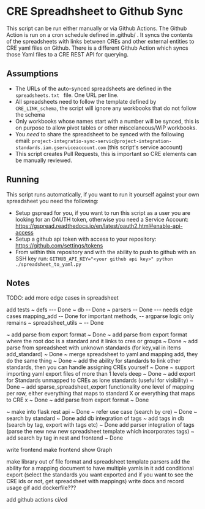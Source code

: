 CRE Spreadhsheet to Github Sync
===============================

This script can be run either manually or via Github Actions.
The Github Action is run on a cron schedule defined in .github/ .
It syncs the contents of the spreadsheets with links between CREs and other external entities to CRE yaml files on Github.
There is a different Github Action which syncs those Yaml files to a CRE REST API for querying.


Assumptions
-----------

* The URLs of the auto-synced spreadsheets are defined in the ```spreadsheets.txt ``` file. One URL per line.
* All spreadsheets need to follow the template defined by ```CRE_LINK_schema```, the script will ignore any workbooks that do not follow the schema
* Only workbooks whose names start with a number will be synced, this is on purpose to allow pivot tables or other miscelaneous/WiP workbooks.
* You _need_ to share the spreadsheet to be synced with the following email: ```project-integratio-sync-servic@project-integration-standards.iam.gserviceaccount.com``` (this script's service account)
* This script creates Pull Requests, this is important so CRE elements can be manually reviewed.

Running
-------

This script runs automatically, if you want to run it yourself against your own spreadsheet you need the following:

* Setup gspread for you, if you want to run this script as a user you are looking for an OAUTH token, otherwise you need a Service Account: https://gspread.readthedocs.io/en/latest/oauth2.html#enable-api-access
* Setup a github api token with access to your repository: https://github.com/settings/tokens
* From within this repository and with the ability to push to github with an SSH key run: 
`GITHUB_API_KEY="<your github api key>" python ./spreadsheet_to_yaml.py`

Notes
---

TODO:
add more edge cases in spreadsheet

add tests
   ~ defs --- Done
   ~ db -- Done
   ~ parsers -- Done   --- needs edge cases
    mapping_add -- Done for important methods, -- argparse logic only remains
   ~ spreadsheet_utils ~ -- Done

~ add parse from export format ~ Done
~ add parse from export format where the root doc is a standard and it links to cres or groups ~ Done
~ add parse from spreadsheet with unknown standards (for key,val in items add_standard) ~ Done
~ merge spreadsheet to yaml and mapping add, they do the same thing ~ Done
~ add the ability for standards to link other standards, then you can handle assigning CREs yourself ~ Done
~ support importing yaml export files of more than 1 levels deep ~ Done
~ add export for Standards unmapped to CREs as lone standards (useful for visibility) ~ Done
~ add sparse_spreadsheet_export functionality one level of mapping per row, either everything that maps to standard X or everything that maps to CRE x ~ Done
~ add parse from export format ~ Done

~ make into flask rest api ~ Done
~   refer use case (search by cre) ~ Done
~   search by standard ~ Done
add db integration of tags
   ~ add tags in db  (search by tag, export with tags etc) ~ Done 
   add parser integration of tags (parse the new new new spreadsheet template which incorporates tags)
   ~ add search by tag in rest and frontend ~ Done

write frontend
make frontend show Graph

make library out of file format and spreadsheet template parsers
add the ability for a mapping document to have multiple yamls in it
add conditional export (select the standards you want exported and if you want to see the CRE ids or not, get spreadsheet with mappings)
write docs and record usage gif
add dockerfile???

add github actions ci/cd

